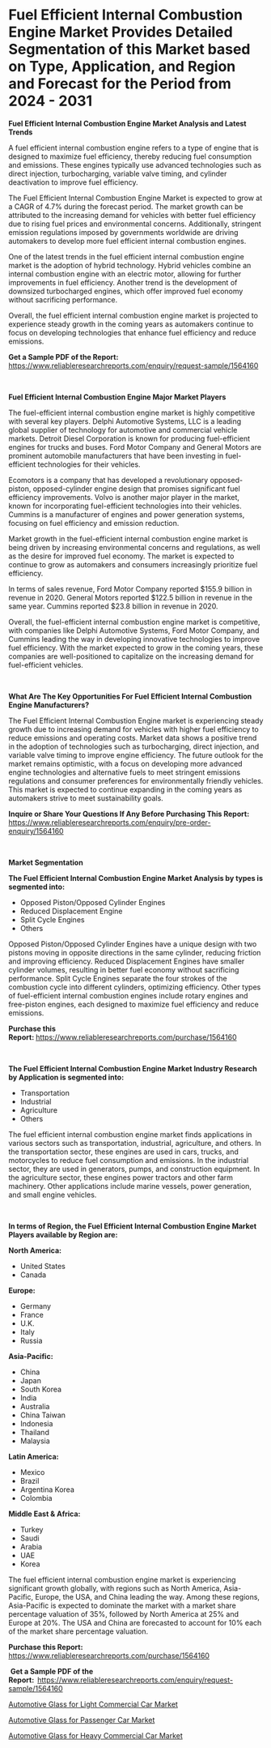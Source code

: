 <p><h1>Fuel Efficient Internal Combustion Engine Market Provides Detailed Segmentation of this Market based on Type, Application, and Region and Forecast for the Period from 2024 - 2031</h1></p><p><strong>Fuel Efficient Internal Combustion Engine Market Analysis and Latest Trends</strong></p>
<p><p>A fuel efficient internal combustion engine refers to a type of engine that is designed to maximize fuel efficiency, thereby reducing fuel consumption and emissions. These engines typically use advanced technologies such as direct injection, turbocharging, variable valve timing, and cylinder deactivation to improve fuel efficiency.</p><p>The Fuel Efficient Internal Combustion Engine Market is expected to grow at a CAGR of 4.7% during the forecast period. The market growth can be attributed to the increasing demand for vehicles with better fuel efficiency due to rising fuel prices and environmental concerns. Additionally, stringent emission regulations imposed by governments worldwide are driving automakers to develop more fuel efficient internal combustion engines.</p><p>One of the latest trends in the fuel efficient internal combustion engine market is the adoption of hybrid technology. Hybrid vehicles combine an internal combustion engine with an electric motor, allowing for further improvements in fuel efficiency. Another trend is the development of downsized turbocharged engines, which offer improved fuel economy without sacrificing performance.</p><p>Overall, the fuel efficient internal combustion engine market is projected to experience steady growth in the coming years as automakers continue to focus on developing technologies that enhance fuel efficiency and reduce emissions.</p></p>
<p><strong>Get a Sample PDF of the Report:&nbsp;</strong> <a href="https://www.reliableresearchreports.com/enquiry/request-sample/1564160">https://www.reliableresearchreports.com/enquiry/request-sample/1564160</a></p>
<p>&nbsp;</p>
<p><strong>Fuel Efficient Internal Combustion Engine Major Market Players</strong></p>
<p><p>The fuel-efficient internal combustion engine market is highly competitive with several key players. Delphi Automotive Systems, LLC is a leading global supplier of technology for automotive and commercial vehicle markets. Detroit Diesel Corporation is known for producing fuel-efficient engines for trucks and buses. Ford Motor Company and General Motors are prominent automobile manufacturers that have been investing in fuel-efficient technologies for their vehicles.</p><p>Ecomotors is a company that has developed a revolutionary opposed-piston, opposed-cylinder engine design that promises significant fuel efficiency improvements. Volvo is another major player in the market, known for incorporating fuel-efficient technologies into their vehicles. Cummins is a manufacturer of engines and power generation systems, focusing on fuel efficiency and emission reduction.</p><p>Market growth in the fuel-efficient internal combustion engine market is being driven by increasing environmental concerns and regulations, as well as the desire for improved fuel economy. The market is expected to continue to grow as automakers and consumers increasingly prioritize fuel efficiency.</p><p>In terms of sales revenue, Ford Motor Company reported $155.9 billion in revenue in 2020. General Motors reported $122.5 billion in revenue in the same year. Cummins reported $23.8 billion in revenue in 2020.</p><p>Overall, the fuel-efficient internal combustion engine market is competitive, with companies like Delphi Automotive Systems, Ford Motor Company, and Cummins leading the way in developing innovative technologies to improve fuel efficiency. With the market expected to grow in the coming years, these companies are well-positioned to capitalize on the increasing demand for fuel-efficient vehicles.</p></p>
<p>&nbsp;</p>
<p><strong>What Are The Key Opportunities For Fuel Efficient Internal Combustion Engine Manufacturers?</strong></p>
<p><p>The Fuel Efficient Internal Combustion Engine market is experiencing steady growth due to increasing demand for vehicles with higher fuel efficiency to reduce emissions and operating costs. Market data shows a positive trend in the adoption of technologies such as turbocharging, direct injection, and variable valve timing to improve engine efficiency. The future outlook for the market remains optimistic, with a focus on developing more advanced engine technologies and alternative fuels to meet stringent emissions regulations and consumer preferences for environmentally friendly vehicles. This market is expected to continue expanding in the coming years as automakers strive to meet sustainability goals.</p></p>
<p><strong>Inquire or Share Your Questions If Any Before Purchasing This Report:</strong> <a href="https://www.reliableresearchreports.com/enquiry/pre-order-enquiry/1564160">https://www.reliableresearchreports.com/enquiry/pre-order-enquiry/1564160</a></p>
<p>&nbsp;</p>
<p><strong>Market Segmentation</strong></p>
<p><strong>The Fuel Efficient Internal Combustion Engine Market Analysis by types is segmented into:</strong></p>
<p><ul><li>Opposed Piston/Opposed Cylinder Engines</li><li>Reduced Displacement Engine</li><li>Split Cycle Engines</li><li>Others</li></ul></p>
<p><p>Opposed Piston/Opposed Cylinder Engines have a unique design with two pistons moving in opposite directions in the same cylinder, reducing friction and improving efficiency. Reduced Displacement Engines have smaller cylinder volumes, resulting in better fuel economy without sacrificing performance. Split Cycle Engines separate the four strokes of the combustion cycle into different cylinders, optimizing efficiency. Other types of fuel-efficient internal combustion engines include rotary engines and free-piston engines, each designed to maximize fuel efficiency and reduce emissions.</p></p>
<p><strong>Purchase this Report:&nbsp;</strong><a href="https://www.reliableresearchreports.com/purchase/1564160">https://www.reliableresearchreports.com/purchase/1564160</a></p>
<p>&nbsp;</p>
<p><strong>The Fuel Efficient Internal Combustion Engine Market Industry Research by Application is segmented into:</strong></p>
<p><ul><li>Transportation</li><li>Industrial</li><li>Agriculture</li><li>Others</li></ul></p>
<p><p>The fuel efficient internal combustion engine market finds applications in various sectors such as transportation, industrial, agriculture, and others. In the transportation sector, these engines are used in cars, trucks, and motorcycles to reduce fuel consumption and emissions. In the industrial sector, they are used in generators, pumps, and construction equipment. In the agriculture sector, these engines power tractors and other farm machinery. Other applications include marine vessels, power generation, and small engine vehicles.</p></p>
<p>&nbsp;</p>
<p><strong>In terms of Region, the Fuel Efficient Internal Combustion Engine Market Players available by Region are:</strong></p>
<p>
    <p> <strong> North America: </strong>
        <ul>
            <li>United States</li>
            <li>Canada</li>
        </ul>
        </p> 
    <p> <strong> Europe: </strong>
        <ul>
            <li>Germany</li>
            <li>France</li>
            <li>U.K.</li>
            <li>Italy</li>
            <li>Russia</li>
        </ul>
        </p> 
    <p> <strong> Asia-Pacific: </strong>
        <ul>
            <li>China</li>
            <li>Japan</li>
            <li>South Korea</li>
            <li>India</li>
            <li>Australia</li>
            <li>China Taiwan</li>
            <li>Indonesia</li>
            <li>Thailand</li>
            <li>Malaysia</li>
        </ul>
        </p> 
    <p> <strong> Latin America: </strong>
        <ul>
            <li>Mexico</li>
            <li>Brazil</li>
            <li>Argentina Korea</li>
            <li>Colombia</li>
        </ul>
        </p> 
    <p> <strong> Middle East & Africa: </strong>
        <ul>
            <li>Turkey</li>
            <li>Saudi</li>
            <li>Arabia</li>
            <li>UAE</li>
            <li>Korea</li>
        </ul>
    </p>
    </p>
<p><p>The fuel efficient internal combustion engine market is experiencing significant growth globally, with regions such as North America, Asia-Pacific, Europe, the USA, and China leading the way. Among these regions, Asia-Pacific is expected to dominate the market with a market share percentage valuation of 35%, followed by North America at 25% and Europe at 20%. The USA and China are forecasted to account for 10% each of the market share percentage valuation.</p></p>
<p><strong>Purchase this Report: </strong><a href="https://www.reliableresearchreports.com/purchase/1564160">https://www.reliableresearchreports.com/purchase/1564160</a></p>
<p>&nbsp;<strong>Get a Sample PDF of the Report:&nbsp;&nbsp;</strong><a href="https://www.reliableresearchreports.com/enquiry/request-sample/1564160">https://www.reliableresearchreports.com/enquiry/request-sample/1564160</a></p>
<p><strong></strong></p>
<p><p><a href="https://view.publitas.com/reportprime-1/automotive-glass-for-light-commercial-car-market-size-growth-outlook-from-2023-to-2030-projecting-at-markets-trends-analysis-by-application-regional-outlook-and-revenue/">Automotive Glass for Light Commercial Car Market</a></p><p><a href="https://view.publitas.com/reportprime-1/automotive-glass-for-passenger-car-market-size-growth-outlook-from-2023-to-2030-projecting-at-markets-trends-analysis-by-application-regional-outlook-and-revenue/">Automotive Glass for Passenger Car Market</a></p><p><a href="https://view.publitas.com/reportprime-1/automotive-glass-for-heavy-commercial-car-market-offer-valuable-insights-into-market-size-market-share-market-trends-and-projections-spanning-from-2023-to-2030/">Automotive Glass for Heavy Commercial Car Market</a></p></p>